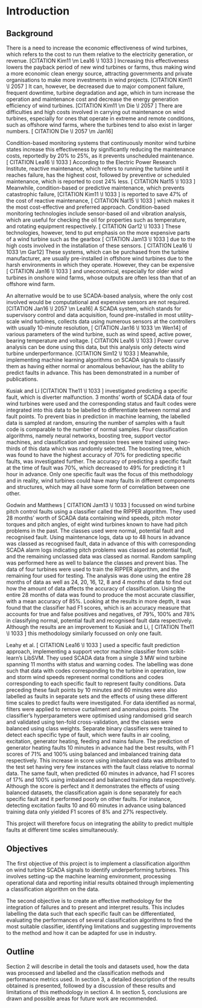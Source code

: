 
# Introduction

## Background

There is a need to increase the economic effectiveness of wind turbines, which refers to the cost to run them relative to the electricity generation, or revenue. [CITATION Kim11 \m Lea16 \l 1033 ] Increasing this effectiveness lowers the payback period of new wind turbines or farms, thus making wind a more economic clean energy source, attracting governments and private organisations to make more investments in wind projects. [CITATION Kim11 \l 2057 ] It can, however, be decreased due to major component failure, frequent downtime, turbine degradation and age, which in turn increase the operation and maintenance cost and decrease the energy generation efficiency of wind turbines. [CITATION Kim11 \m Die \l 2057 ] There are difficulties and high costs involved in carrying out maintenance on wind turbines, especially for ones that operate in extreme and remote conditions, such as offshore wind farms, where the turbines tend to also exist in larger numbers. [ CITATION Die \l 2057  \m Jan16]

Condition-based monitoring systems that continuously monitor wind turbine states increase this effectiveness by significantly reducing the maintenance costs, reportedly by 20% to 25%, as it prevents unscheduled maintenance. [ CITATION Lea16 \l 1033 ] According to the Electric Power Research Institute, reactive maintenance, which refers to running the turbine until it reaches failure, has the highest cost, followed by preventive or scheduled maintenance, which is reported to cost 24% less. [ CITATION Nat15 \l 1033 ] Meanwhile, condition-based or predictive maintenance, which prevents catastrophic failure, [CITATION Kim11 \l 1033 ] is reported to save 47% of the cost of reactive maintenance, [ CITATION Nat15 \l 1033 ] which makes it the most cost-effective and preferred approach. Condition-based monitoring technologies include sensor-based oil and vibration analysis, which are useful for checking the oil for properties such as temperature, and rotating equipment respectively. [ CITATION Gar12 \l 1033 ] These technologies, however, tend to put emphasis on the more expensive parts of a wind turbine such as the gearbox [ CITATION Jam13 \l 1033 ] due to the high costs involved in the installation of these sensors. [ CITATION Lea16 \l 1033  \m Gar12] These systems, which can be purchased from the turbine manufacturer, are usually pre-installed in offshore wind turbines due to the harsh environments in which they operate. However, they can be expensive [ CITATION Jan16 \l 1033 ] and uneconomical, especially for older wind turbines in onshore wind farms, whose outputs are often less than that of an offshore wind farm.

An alternative would be to use SCADA-based analysis, where the only cost involved would be computational and expensive sensors are not required. [CITATION Jan16 \l 2057  \m Lea16] A SCADA system, which stands for supervisory control and data acquisition, found pre-installed in most utility-scale wind turbines, collects data using numerous sensors at the controllers with usually 10-minute resolution, [ CITATION Jan16 \l 1033  \m Wen14] of various parameters of the wind turbine, such as wind speed, active power, bearing temperature and voltage. [ CITATION Lea16 \l 1033 ] Power curve analysis can be done using this data, but this analysis only detects wind turbine underperformance. [CITATION Sim12 \l 1033 ] Meanwhile, implementing machine learning algorithms on SCADA signals to classify them as having either normal or anomalous behaviour, has the ability to predict faults in advance. This has been demonstrated in a number of publications.

Kusiak and Li [CITATION The11 \l 1033 ] investigated predicting a specific fault, which is diverter malfunction. 3 months’ worth of SCADA data of four wind turbines were used and the corresponding status and fault codes were integrated into this data to be labelled to differentiate between normal and fault points. To prevent bias in prediction in machine learning, the labelled data is sampled at random, ensuring the number of samples with a fault code is comparable to the number of normal samples. Four classification algorithms, namely neural networks, boosting tree, support vector machines, and classification and regression trees were trained using two-thirds of this data which was randomly selected. The boosting tree, which was found to have the highest accuracy of 70% for predicting specific faults, was investigated further. The accuracy of predicting a specific fault at the time of fault was 70%, which decreased to 49% for predicting it 1 hour in advance. Only one specific fault was the focus of this methodology and in reality, wind turbines could have many faults in different components and structures, which may all have some form of correlation between one other.

Godwin and Matthews [ CITATION Jam13 \l 1033 ] focussed on wind turbine pitch control faults using a classifier called the RIPPER algorithm. They used 28 months’ worth of SCADA data containing wind speeds, pitch motor torques and pitch angles, of eight wind turbines known to have had pitch problems in the past. The classes used were normal, potential fault and recognised fault. Using maintenance logs, data up to 48 hours in advance was classed as recognised fault, data in advance of this with corresponding SCADA alarm logs indicating pitch problems was classed as potential fault, and the remaining unclassed data was classed as normal. Random sampling was performed here as well to balance the classes and prevent bias. The data of four turbines were used to train the RIPPER algorithm, and the remaining four used for testing. The analysis was done using the entire 28 months of data as well as 24, 20, 16, 12, 8 and 4 months of data to find out how the amount of data affects the accuracy of classification. Using the entire 28 months of data was found to produce the most accurate classifier, with a mean accuracy of 85%. Looking at the results in more depth, it was found that the classifier had F1 scores, which is an accuracy measure that accounts for true and false positives and negatives, of 79%, 100% and 78% in classifying normal, potential fault and recognised fault data respectively. Although the results are an improvement to Kusiak and Li, [ CITATION The11 \l 1033 ] this methodology similarly focussed on only one fault.

Leahy et al. [ CITATION Lea16 \l 1033 ] used a specific fault prediction approach, implementing a support vector machine classifier from scikit-learn’s LibSVM. They used SCADA data from a single 3 MW wind turbine spanning 11 months with status and warning codes. The labelling was done such that data with codes corresponding to the turbine in operation, low and storm wind speeds represent normal conditions and codes corresponding to each specific fault to represent faulty conditions. Data preceding these fault points by 10 minutes and 60 minutes were also labelled as faults in separate sets and the effects of using these different time scales to predict faults were investigated. For data identified as normal, filters were applied to remove curtailment and anomalous points. The classifier’s hyperparameters were optimised using randomised grid search and validated using ten-fold cross-validation, and the classes were balanced using class weights. Separate binary classifiers were trained to detect each specific type of fault, which were faults in air cooling, excitation, generator heating, feeding and mains failure. The prediction of generator heating faults 10 minutes in advance had the best results, with F1 scores of 71% and 100% using balanced and imbalanced training data respectively. This increase in score using imbalanced data was attributed to the test set having very few instances with the fault class relative to normal data. The same fault, when predicted 60 minutes in advance, had F1 scores of 17% and 100% using imbalanced and balanced training data respectively. Although the score is perfect and it demonstrates the effects of using balanced datasets, the classification again is done separately for each specific fault and it performed poorly on other faults. For instance, detecting excitation faults 10 and 60 minutes in advance using balanced training data only yielded F1 scores of 8% and 27% respectively.

This project will therefore focus on integrating the ability to predict multiple faults at different time scales simultaneously.

## Objectives

The first objective of this project is to implement a classification algorithm on wind turbine SCADA signals to identify underperforming turbines. This involves setting-up the machine learning environment, processing operational data and reporting initial results obtained through implementing a classification algorithm on the data.

The second objective is to create an effective methodology for the integration of failures and to present and interpret results. This includes labelling the data such that each specific fault can be differentiated, evaluating the performances of several classification algorithms to find the most suitable classifier, identifying limitations and suggesting improvements to the method and how it can be adapted for use in industry.

## Outline

Section 2 will describe in detail the tools and datasets used, how the data was processed and labelled and the classification methods and performance metrics used. In section 3, a detailed description of the results obtained is presented, followed by a discussion of these results and limitations of this methodology in section 4. In section 5, conclusions are drawn and possible areas for future work are recommended.
